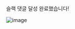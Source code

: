 슬랙 댓글 달성 완료했습니다!

![image](https://github.com/user-attachments/assets/70b2372c-3e79-4e89-9d2f-aeb7adbb925d)
